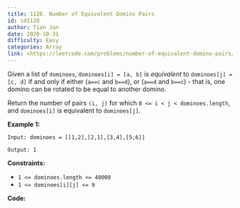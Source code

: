 ```yaml
---
title: 1128. Number of Equivalent Domino Pairs
id: id1128
author: Tian Jun
date: 2020-10-31
difficulty: Easy
categories: Array
link: <https://leetcode.com/problems/number-of-equivalent-domino-pairs/description/>
---
```


Given a list of `dominoes`, `dominoes[i] = [a, b]` is _equivalent_ to
`dominoes[j] = [c, d]` if and only if either (`a==c` and `b==d`), or (`a==d`
and `b==c`) - that is, one domino can be rotated to be equal to another
domino.

Return the number of pairs `(i, j)` for which `0 <= i < j < dominoes.length`,
and `dominoes[i]` is equivalent to `dominoes[j]`.



**Example 1:**
            
	Input: dominoes = [[1,2],[2,1],[3,4],[5,6]]    
	Output: 1    



**Constraints:**

  * `1 <= dominoes.length <= 40000`
  * `1 <= dominoes[i][j] <= 9`


**Code:**
